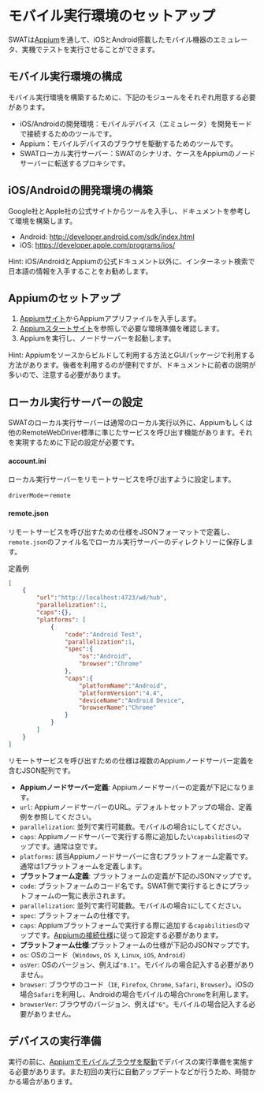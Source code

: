 モバイル実行環境のセットアップ
===

SWATは[Appium](http://appium.io/)を通して、iOSとAndroid搭載したモバイル機器のエミュレータ、実機でテストを実行させることができます。

モバイル実行環境の構成
---
モバイル実行環境を構築するために、下記のモジュールをそれぞれ用意する必要があります。

* iOS/Androidの開発環境：モバイルデバイス（エミュレータ）を開発モードで接続するためのツールです。
* Appium：モバイルデバイスのブラウザを駆動するためのツールです。
* SWATローカル実行サーバー：SWATのシナリオ、ケースをAppiumのノードサーバーに転送するプロキシです。

iOS/Androidの開発環境の構築
---
Google社とApple社の公式サイトからツールを入手し、ドキュメントを参考して環境を構築します。

* Android: http://developer.android.com/sdk/index.html
* iOS: https://developer.apple.com/programs/ios/

Hint: iOS/AndroidとAppiumの公式ドキュメント以外に、インターネット検索で日本語の情報を入手することをお勧めします。

Appiumのセットアップ
---

1. [Appiumサイト](http://appium.io/)からAppiumアプリファイルを入手します。
2. [Appiumスタートサイト](http://appium.io/getting-started.html?lang=en)を参照しで必要な環境準備を確認します。
3. Appiumを実行し、ノードサーバーを起動します。

Hint: Appiumをソースからビルドして利用する方法とGUIパッケージで利用する方法があります。後者を利用するのが便利ですが、ドキュメントに前者の説明が多いので、注意する必要があります。

ローカル実行サーバーの設定
---
SWATのローカル実行サーバーは通常のローカル実行以外に、Appiumもしくは他のRemoteWebDriver標準に準じたサービスを呼び出す機能があります。それを実現するために下記の設定が必要です。

#### account.ini
ローカル実行サーバーをリモートサービスを呼び出すように設定します。

```
driverMode＝remote
```

#### remote.json
リモートサービスを呼び出すための仕様をJSONフォーマットで定義し、`remote.json`のファイル名でローカル実行サーバーのディレクトリーに保存します。

定義例

```json
[
	{
		"url":"http://localhost:4723/wd/hub", 
		"parallelization":1, 
		"caps":{},
		"platforms": [
			{
				"code":"Android Test", 
				"parallelization":1, 
				"spec":{
					"os":"Android",
					"browser":"Chrome"
				},
				"caps":{
					"platformName":"Android",
					"platformVersion":"4.4",
					"deviceName":"Android Device",
					"browserName":"Chrome"
				}
			}
		]
	}
]
```

リモートサービスを呼び出すための仕様は複数のAppiumノードサーバー定義を含むJSON配列です。

* **Appiumノードサーバー定義**: Appiumノードサーバーの定義が下記になります。
 * `url`: AppiumノードサーバーのURL。デフォルトセットアップの場合、定義例を参照してください。 
 * `parallelization`: 並列で実行可能数。モバイルの場合`1`にしてください。
 * `caps`: Appiumノードサーバーで実行する際に追加したい`capabilities`のマップです。通常は空です。
 * `platforms`: 該当Appiumノードサーバーに含むプラットフォーム定義です。通常は1プラットフォームを定義します。
* **プラットフォーム定義**: プラットフォームの定義が下記のJSONマップです。
 * `code`: プラットフォームのコード名です。SWAT側で実行するときにプラットフォームの一覧に表示されます。
 * `parallelization`: 並列で実行可能数。モバイルの場合`1`にしてください。
 * `spec`: プラットフォームの仕様です。
 * `caps`: Appiumプラットフォームで実行する際に追加する`capabilities`のマップです。[Appiumの接続仕様](http://appium.io/slate/en/master/?java#automating-mobile-web-apps)に従って設定する必要があります。
* **プラットフォーム仕様**:プラットフォームの仕様が下記のJSONマップです。
 * `os`: OSのコード（`Windows`, `OS X`, `Linux`, `iOS`, `Android`）
 * `osVer`: OSのバージョン、例えば`"8.1"`。モバイルの場合記入する必要がありません。
 * `browser`: ブラウザのコード（`IE`, `Firefox`, `Chrome`, `Safari`, `Browser`）。iOSの場合`Safari`を利用し、Androidの場合モバイルの場合`Chrome`を利用します。
 * `browserVer`: ブラウザのバージョン、例えば`"6"`。モバイルの場合記入する必要がありません。

デバイスの実行準備
---
実行の前に、[Appiumでモバイルブラウザを駆動](http://appium.io/slate/en/master/?java#automating-mobile-web-apps)でデバイスの実行準備を実施する必要があります。また初回の実行に自動アップデートなどが行うため、時間かかる場合があります。


